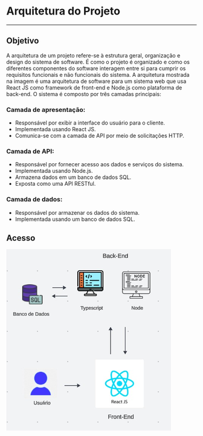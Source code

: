 # **Arquitetura do Projeto**
<hr style="border: 0; height: 1px; background-color: #000000;">

## **Objetivo**

 A arquitetura de um projeto refere-se à estrutura geral, organização e design do sistema de software. É como o projeto é organizado e como os diferentes componentes do software interagem entre si para cumprir os requisitos funcionais e não funcionais do sistema.
 A arquitetura mostrada na imagem é uma arquitetura de software para um sistema web que usa React JS como framework de front-end e Node.js como plataforma de back-end. O sistema é composto por três camadas principais:

### Camada de apresentação:

- Responsável por exibir a interface do usuário para o cliente.
- Implementada usando React JS.
- Comunica-se com a camada de API por meio de solicitações HTTP.

### Camada de API:

- Responsável por fornecer acesso aos dados e serviços do sistema.
- Implementada usando Node.js.
- Armazena dados em um banco de dados SQL.
- Exposta como uma API RESTful.

### Camada de dados:

- Responsável por armazenar os dados do sistema.
- Implementada usando um banco de dados SQL.

## **Acesso**
![alt text](arquitetura.jpeg)